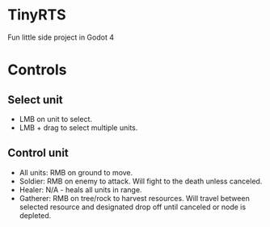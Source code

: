 # TinyRTS
Fun little side project in Godot 4

# Controls
## Select unit
- LMB on unit to select.
- LMB + drag to select multiple units.

## Control unit
- All units: RMB on ground to move.
- Soldier: RMB on enemy to attack. Will fight to the death unless canceled.
- Healer: N/A - heals all units in range.
- Gatherer: RMB on tree/rock to harvest resources. Will travel between selected resource and designated drop off until canceled or node is depleted.

